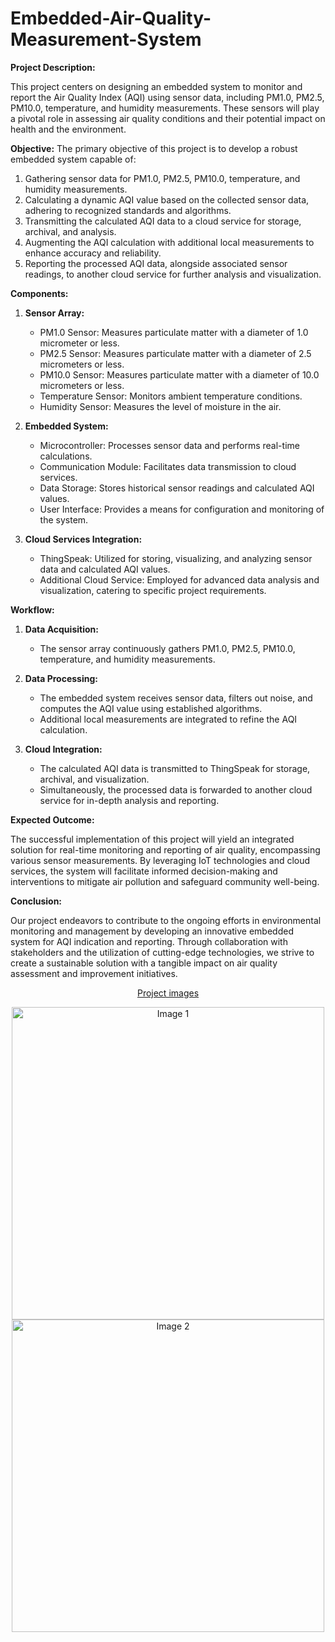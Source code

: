 # Embedded-Air-Quality-Measurement-System
**Project Description:**

This project centers on designing an embedded system to monitor and report the Air Quality Index (AQI) using sensor data, including PM1.0, PM2.5, PM10.0, temperature, and humidity measurements. These sensors will play a pivotal role in assessing air quality conditions and their potential impact on health and the environment.

**Objective:**
The primary objective of this project is to develop a robust embedded system capable of:

1. Gathering sensor data for PM1.0, PM2.5, PM10.0, temperature, and humidity measurements.
2. Calculating a dynamic AQI value based on the collected sensor data, adhering to recognized standards and algorithms.
3. Transmitting the calculated AQI data to a cloud service for storage, archival, and analysis.
4. Augmenting the AQI calculation with additional local measurements to enhance accuracy and reliability.
5. Reporting the processed AQI data, alongside associated sensor readings, to another cloud service for further analysis and visualization.

**Components:**

1. **Sensor Array:**
   - PM1.0 Sensor: Measures particulate matter with a diameter of 1.0 micrometer or less.
   - PM2.5 Sensor: Measures particulate matter with a diameter of 2.5 micrometers or less.
   - PM10.0 Sensor: Measures particulate matter with a diameter of 10.0 micrometers or less.
   - Temperature Sensor: Monitors ambient temperature conditions.
   - Humidity Sensor: Measures the level of moisture in the air.

2. **Embedded System:**
   - Microcontroller: Processes sensor data and performs real-time calculations.
   - Communication Module: Facilitates data transmission to cloud services.
   - Data Storage: Stores historical sensor readings and calculated AQI values.
   - User Interface: Provides a means for configuration and monitoring of the system.

3. **Cloud Services Integration:**
   - ThingSpeak: Utilized for storing, visualizing, and analyzing sensor data and calculated AQI values.
   - Additional Cloud Service: Employed for advanced data analysis and visualization, catering to specific project requirements.

**Workflow:**

1. **Data Acquisition:**
   - The sensor array continuously gathers PM1.0, PM2.5, PM10.0, temperature, and humidity measurements.

2. **Data Processing:**
   - The embedded system receives sensor data, filters out noise, and computes the AQI value using established algorithms.
   - Additional local measurements are integrated to refine the AQI calculation.

3. **Cloud Integration:**
   - The calculated AQI data is transmitted to ThingSpeak for storage, archival, and visualization.
   - Simultaneously, the processed data is forwarded to another cloud service for in-depth analysis and reporting.

**Expected Outcome:**

The successful implementation of this project will yield an integrated solution for real-time monitoring and reporting of air quality, encompassing various sensor measurements. By leveraging IoT technologies and cloud services, the system will facilitate informed decision-making and interventions to mitigate air pollution and safeguard community well-being.

**Conclusion:**

Our project endeavors to contribute to the ongoing efforts in environmental monitoring and management by developing an innovative embedded system for AQI indication and reporting. Through collaboration with stakeholders and the utilization of cutting-edge technologies, we strive to create a sustainable solution with a tangible impact on air quality assessment and improvement initiatives.
<p align="center"><ins>  Project images </ins></p>

<div align="center">
  <img src="https://drive.google.com/uc?export=view&id=1yZLoyRm_KqA0Rru7tVPt_xZBcA34tmbn" alt="Image 1" width="500"/>
  <img src="https://drive.google.com/uc?export=view&id=1y-q3IvvfvpQD_X9WKF0srpK_s1XjDYDN" alt="Image 2" width="500"/>
</div>
